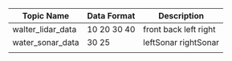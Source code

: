 | Topic Name        | Data Format | Description           |
| ----------------- | ----------- | --------------------- |
| walter_lidar_data | 10 20 30 40 | front back left right |
| water_sonar_data  | 30 25       | leftSonar rightSonar  |
|                   |             |                       |

